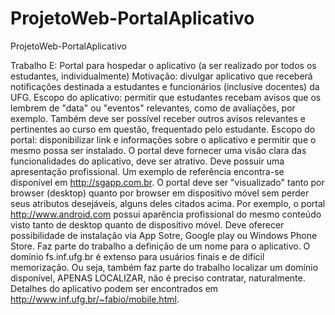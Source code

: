 ProjetoWeb-PortalAplicativo
===========================

ProjetoWeb-PortalAplicativo

Trabalho E: Portal para hospedar o aplicativo (a ser realizado por todos os estudantes, individualmente)
Motivação: divulgar aplicativo que receberá notificações destinada a estudantes e funcionários (inclusive docentes) da UFG.
Escopo do aplicativo: permitir que estudantes recebam avisos que os lembrem de "data" ou "eventos" relevantes, como de avaliações, por exemplo. Também deve ser possível receber outros avisos relevantes e pertinentes ao curso em questão, frequentado pelo estudante.
Escopo do portal: disponibilizar link e informações sobre o aplicativo e permitir que o mesmo possa ser instalado. 
O portal deve fornecer uma visão clara das funcionalidades do aplicativo, deve ser atrativo. Deve possuir uma apresentação profissional. Um exemplo de referência encontra-se disponível em http://sgapp.com.br. 
O portal deve ser "visualizado" tanto por browser (desktop) quanto por browser em dispositivo móvel sem perder seus atributos desejáveis, alguns deles citados acima. Por exemplo, o portal http://www.android.com possui aparência profissional do mesmo conteúdo visto tanto de desktop quanto de dispositivo móvel.
Deve oferecer possibilidade de instalação via App Sotre, Google play ou Windows Phone Store. 
Faz parte do trabalho a definição de um nome para o aplicativo. 
O domínio fs.inf.ufg.br é extenso para usuários finais e de difícil memorização. Ou seja, também faz parte do trabalho localizar um domínio disponível, APENAS LOCALIZAR, não é preciso contratar, naturalmente. 
Detalhes do aplicativo podem ser encontrados em http://www.inf.ufg.br/~fabio/mobile.html.
